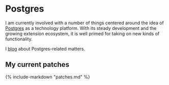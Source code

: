 # Postgres

I am currently involved with a number of things centered around the idea of [Postgres](https://postgresql.org) as a technology platform.
With its steady development and the growing extension ecosystem, it is well primed for taking on new kinds of functionality.

I [blog](/blog/category/postgres/) about Postgres-related matters.

## My current patches

{% include-markdown "patches.md" %}
